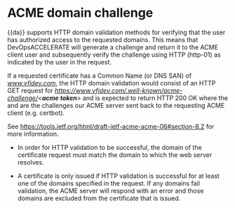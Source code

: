 # ACME domain challenge

 {{da}} supports HTTP domain validation methods for verifying that the user has authorized access to the requested domains. This means that DevOpsACCELERATE will generate a challenge and return it to the ACME client user and subsequently verify the challenge using HTTP (http-01) as indicated by the user in the request.

If a requested certificate has a Common Name (or DNS SAN) of *www.vfidev.com*, the HTTP domain validation would consist of an HTTP GET request for *https://www.vfidev.com/.well-known/acme-challenge/<**acme token**>* and is expected to return HTTP 200 OK *<acme key authorization value>* where the *<acme token>* and *<acme key authorization value>* are the challenges our ACME server sent back to the requesting ACME client (e.g. certbot).

See https://tools.ietf.org/html/draft-ietf-acme-acme-06#section-8.2 for more information.

* In order for HTTP validation to be successful, the domain of the certificate request must match the domain to which the web server resolves.
    
* A certificate is only issued if HTTP validation is successful for at least one of the domains specified in the request. If any domains fail validation, the ACME server will respond with an error and those domains are excluded from the certificate that is issued.
